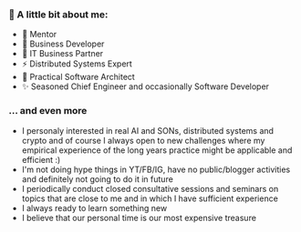 ### 👋 A little bit about me:
- 💬 Mentor
- 🌱 Business Developer
- 👯 IT Business Partner
- ⚡ Distributed Systems Expert 
- 🔭 Practical Software Architect
- ✨ Seasoned Chief Engineer and occasionally Software Developer

### ... and even more

- I personaly interested in real AI and SONs, distributed systems and crypto and of course I always open to new challenges where my empirical experience of the long years practice might be applicable and efficient :)
- I'm not doing hype things in YT/FB/IG, have no public/blogger activities and definitely not going to do it in future
- I periodically conduct closed consultative sessions and seminars on topics that are close to me and in which I have sufficient experience
- I always ready to learn something new
- I believe that our personal time is our most expensive treasure

<!--
**source-c/source-c** is a ✨ _special_ ✨ repository because its `README.md` (this file) appears on your GitHub profile.

Here are some ideas to get you started:

- 🔭 I’m currently working on ...
- 🌱 I’m currently learning ...
- 👯 I’m looking to collaborate on ...
- 🤔 I’m looking for help with ...
- 💬 Ask me about ...
- 📫 How to reach me: ...
- 😄 Pronouns: ...
- ⚡ Fun fact: ...
-->
